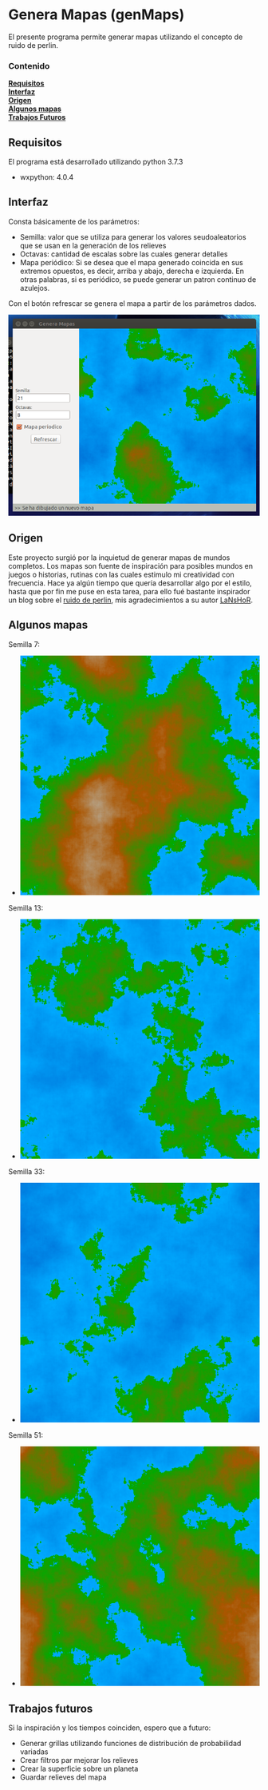 # Genera Mapas (genMaps)
El presente programa permite generar mapas utilizando el concepto de ruido de perlin.

### Contenido
**[Requisitos](#requisitos)**<br>
**[Interfaz](#interfaz)**<br>
**[Origen](#origen)**<br>
**[Algunos mapas](#algunos-mapas)**<br>
**[Trabajos Futuros](#trabajos-futuros)**<br>

## Requisitos
El programa está desarrollado utilizando python 3.7.3
* wxpython: 4.0.4

## Interfaz
Consta básicamente de los parámetros:
* Semilla: valor que se utiliza para generar los valores seudoaleatorios que se usan en la generación de los relieves
* Octavas: cantidad de escalas sobre las cuales generar detalles
* Mapa periódico: Si se desea que el mapa generado coincida en sus extremos opuestos, es decir, arriba y abajo, derecha e izquierda. En otras palabras, si es periódico, se puede generar un patron continuo de azulejos.

Con el botón refrescar se genera el mapa a partir de los parámetros dados.

![interfaz](https://github.com/carloskl12/genMaps/blob/master/imagenes/interfaz.png)

## Origen
Este proyecto surgió por la inquietud de generar mapas de mundos completos. Los mapas son fuente de inspiración para posibles mundos en juegos o historias, rutinas con las cuales estimulo mi creatividad con frecuencia. Hace ya algún tiempo que quería desarrollar algo por el estilo, hasta que por fin me puse en esta tarea, para ello fué bastante inspirador un blog sobre el [ruido de perlin](https://www.lanshor.com/ruido-perlin/), mis agradecimientos a su autor  [LaNsHoR](https://github.com/LaNsHoR).

## Algunos mapas
Semilla 7:
* ![](https://github.com/carloskl12/genMaps/blob/master/imagenes/semilla7.png)

Semilla 13:
* ![](https://github.com/carloskl12/genMaps/blob/master/imagenes/semilla13.png)

Semilla 33:
* ![](https://github.com/carloskl12/genMaps/blob/master/imagenes/semilla33.png)

Semilla 51:
* ![](https://github.com/carloskl12/genMaps/blob/master/imagenes/semilla51.png)

## Trabajos futuros
Si la inspiración y los tiempos coinciden, espero que a futuro:
* Generar grillas utilizando funciones de distribución de probabilidad variadas
* Crear filtros par mejorar los relieves
* Crear la superficie sobre un planeta
* Guardar relieves del mapa
